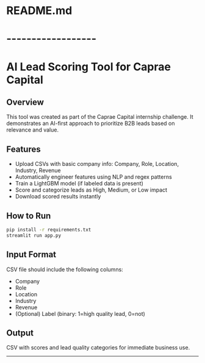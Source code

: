 # README.md
# ------------------
# AI Lead Scoring Tool for Caprae Capital

## Overview
This tool was created as part of the Caprae Capital internship challenge. It demonstrates an AI-first approach to prioritize B2B leads based on relevance and value.

## Features
- Upload CSVs with basic company info: Company, Role, Location, Industry, Revenue
- Automatically engineer features using NLP and regex patterns
- Train a LightGBM model (if labeled data is present)
- Score and categorize leads as High, Medium, or Low impact
- Download scored results instantly

## How to Run
```bash
pip install -r requirements.txt
streamlit run app.py
```

## Input Format
CSV file should include the following columns:
- Company
- Role
- Location
- Industry
- Revenue
- (Optional) Label (binary: 1=high quality lead, 0=not)

## Output
CSV with scores and lead quality categories for immediate business use.

---
